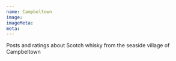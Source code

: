 ```yaml
---
name: Campbeltown
image:
imageMeta:
meta:
---
```

Posts and ratings about Scotch whisky from the seaside village of Campbeltown
